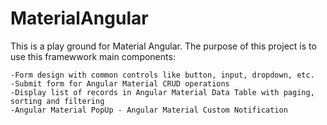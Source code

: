 # MaterialAngular
This is a play ground for Material Angular. The purpose of this project is to use this framewwork main components:

    -Form design with common controls like button, input, dropdown, etc.
    -Submit form for Angular Material CRUD operations
    -Display list of records in Angular Material Data Table with paging, sorting and filtering
    -Angular Material PopUp - Angular Material Custom Notification
